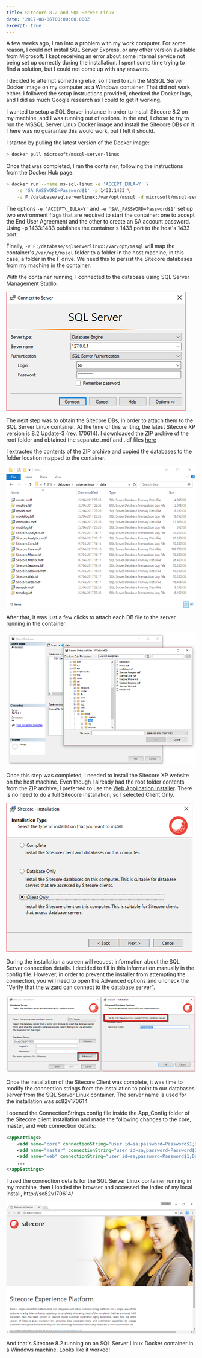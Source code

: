 ```yaml
---
title: Sitecore 8.2 and SQL Server Linux
date: '2017-08-06T00:00:00.000Z'
excerpt: true
---
```


A few weeks ago, I ran into a problem with my work computer. For some reason, I could not install SQL Server Express, or any other version available from Microsoft. I kept receiving an error about some internal service not being set up correctly during the installation. I spent some time trying to find a solution, but I could not come up with any answers.

I decided to attempt something else, so I tried to run the MSSQL Server Docker image on my computer as a Windows container. That did not work either. I followed the setup instructions provided, checked the Docker logs, and I did as much Google research as I could to get it working.

<!--more-->

I wanted to setup a SQL Server instance in order to install Sitecore 8.2 on my machine, and I was running out of options. In the end, I chose to try to run the MSSQL Server Linux Docker image and install the Sitecore DBs on it. There was no guarantee this would work, but I felt it should.

I started by pulling the latest version of the Docker image:

```bash
> docker pull microsoft/mssql-server-linux
```

Once that was completed, I ran the container, following the instructions from the Docker Hub page:

```bash
> docker run --name ms-sql-linux -e 'ACCEPT_EULA=Y' \
    -e 'SA_PASSWORD=Password$1' -p 1433:1433 \
    -v F:/database/sqlserverlinux:/var/opt/mssql -d microsoft/mssql-server-linux
```

The options `-e 'ACCEPT\_EULA=Y'` and `-e 'SA\_PASSWORD=Password$1'` set up two environment flags that are required to start the container: one to accept the End User Agreement and the other to create an SA account password.  Using -p 1433:1433 publishes the container's 1433 port to the host's 1433 port.

Finally, `-v F:/database/sqlserverlinux:/var/opt/mssql` will map the container's `/var/opt/mssql` folder to a folder in the host machine, in this case, a folder in the F drive. We need this to persist the Sitecore databases from my machine in the container.

With the container running, I connected to the database using SQL Server Management Studio.

![SQL Server Management Studio login screen](./ssms.png)

The next step was to obtain the Sitecore DBs, in order to attach them to the SQL Server Linux container. At the time of this writing, the latest Sitecore XP version is 8.2 Update-3 (rev. 170614). I downloaded the ZIP archive of the root folder and obtained the separate .mdf and .ldf files <a href="https://dev.sitecore.net/~/media/168DCCAD06C947F69BA015F3A0238F29.ashx" alt="Sitecore 8.2 download link">here</a>

I extracted the contents of the ZIP archive and copied the databases to the folder location mapped to the container.

![Folder Explorer](./folder.png)

After that, it was just a few clicks to attach each DB file to the server running in the container.

![Attach Database dialog](./attach-db.png)

Once this step was completed, I needed to install the Sitecore XP website on the host machine. Even though I already had the root folder contents from the ZIP archive, I preferred to use the <a href="https://dev.sitecore.net/~/media/C7FF1EFE55EF42428CA178E3B74FA75D.ashx" alt="Sitecore Web Application Installer download link">Web Application Installer</a>. There is no need to do a full Sitecore installation, so I selected Client Only.

![Sitecore Installation Type dialog](./client-install.png)

During the installation a screen will request information about the SQL Server connection details. I decided to fill in this information manually in the config file. However, in order to prevent the installer from attempting the connection, you will need to open the Advanced options and uncheck the "Verify that the wizard can connect to the database server".

![Sitecore Database Server dialog](./database-install.png)

Once the installation of the Sitecore Client was complete, it was time to modify the connection strings from the installation to point to our databases server from the SQL Server Linux container. The server name is used for the installation was sc82v170614

I opened the ConnectionStrings.config file inside the App_Config folder of the Sitecore client installation and made the following changes to the core, master, and web connection details:

```xml
<appSettings>
    <add name="core" connectionString="user id=sa;password=Password$1;Data Source=127.0.0.1;Database=Sitecore_Core"/>
    <add name="master" connectionString="user id=sa;password=Password$1;Data Source=127.0.0.1;Database=Sitecore_Master"/>
    <add name="web" connectionString="user id=sa;password=Password$1;Data Source=127.0.0.1;Database=Sitecore_Web"/>
    ...
</appSettings>
```

I used the connection details for the SQL Server Linux container running in my machine, then I loaded the browser and accessed the index of my local install, http://sc82v170614/

![Sitecore local install start page](./browser.png)

And that's Sitecore 8.2 running on an SQL Server Linux Docker container in a Windows machine. Looks like it worked!
